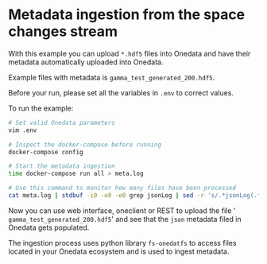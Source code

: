 # Metadata ingestion from the space changes stream

With this example you can upload `*.hdf5` files into Onedata and have their metadata automatically uploaded into Onedata.

Example files with metadata is `gamma_test_generated_200.hdf5`.

Before your run, please set all the variables in `.env` to correct values.

To run the example:

```bash
# Set valid Onedata parameters
vim .env

# Inspect the docker-compose before running
docker-compose config

# Start the metadata ingestion
time docker-compose run all > meta.log

# Use this command to monitor how many files have been processed
cat meta.log | stdbuf -i0 -o0 -e0 grep jsonLog | sed -r 's/.*jsonLog(.*)}.*/\1}/g' |  cut -f 2- -d ':' |   jq " [.wholeTime] | add" | wc -l
```

Now you can use web interface, oneclient or REST to upload the file ' `gamma_test_generated_200.hdf5`' and see that the `json` metadata filed in Onedata gets populated.

The ingestion process uses python library `fs-onedatfs` to access files located in your Onedata ecosystem and is used to ingest metadata.
